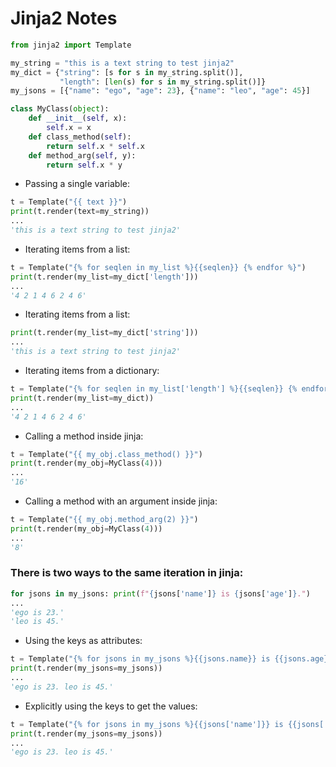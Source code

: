 # Jinja2 Notes

```python
from jinja2 import Template
```

```python
my_string = "this is a text string to test jinja2"
my_dict = {"string": [s for s in my_string.split()],
           "length": [len(s) for s in my_string.split()]}
my_jsons = [{"name": "ego", "age": 23}, {"name": "leo", "age": 45}]

class MyClass(object):
    def __init__(self, x):
        self.x = x
    def class_method(self):
        return self.x * self.x
    def method_arg(self, y):
        return self.x * y
```

* Passing a single variable:

```python
t = Template("{{ text }}")
print(t.render(text=my_string))
...
'this is a text string to test jinja2'
```

* Iterating items from a list:

```python
t = Template("{% for seqlen in my_list %}{{seqlen}} {% endfor %}")
print(t.render(my_list=my_dict['length']))
...
'4 2 1 4 6 2 4 6'
```

* Iterating items from a list:

```python
print(t.render(my_list=my_dict['string']))
...
'this is a text string to test jinja2'
```

* Iterating items from a dictionary:

```python
t = Template("{% for seqlen in my_list['length'] %}{{seqlen}} {% endfor %}")
print(t.render(my_list=my_dict))
...
'4 2 1 4 6 2 4 6'
```

* Calling a method inside jinja:

```python
t = Template("{{ my_obj.class_method() }}")
print(t.render(my_obj=MyClass(4)))
...
'16'
```

* Calling a method with an argument inside jinja:

```python
t = Template("{{ my_obj.method_arg(2) }}")
print(t.render(my_obj=MyClass(4)))
...
'8'
```

### There is two ways to the same iteration in jinja:

```python
for jsons in my_jsons: print(f"{jsons['name']} is {jsons['age']}.")
...
'ego is 23.'
'leo is 45.'
```

* Using the keys as attributes:

```python
t = Template("{% for jsons in my_jsons %}{{jsons.name}} is {{jsons.age}}. {% endfor %}")
print(t.render(my_jsons=my_jsons))
...
'ego is 23. leo is 45.'
```

* Explicitly using the keys to get the values:

```python
t = Template("{% for jsons in my_jsons %}{{jsons['name']}} is {{jsons['age']}}. {% endfor %}")
print(t.render(my_jsons=my_jsons))
...
'ego is 23. leo is 45.'
```

